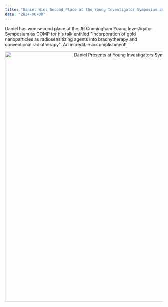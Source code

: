```yaml
---
title: "Daniel Wins Second Place at the Young Investigator Symposium at the COMP 2024 Annual Scientific Meeting"
date: "2024-06-08"
---
```


Daniel has won second place at the JR Cunningham Young Investigator Symposium as COMP for his talk entitled "Incorporation of gold nanoparticles as radiosensitizing agents into brachytherapy and conventional radiotherapy". An incredible accomplishment!

<center>
<img src="/~devikac/img/group/daniel-YIS.jpeg" alt="Daniel Presents at Young Investigators Symposium 2024" width="800"/>
</center>
<br/>
